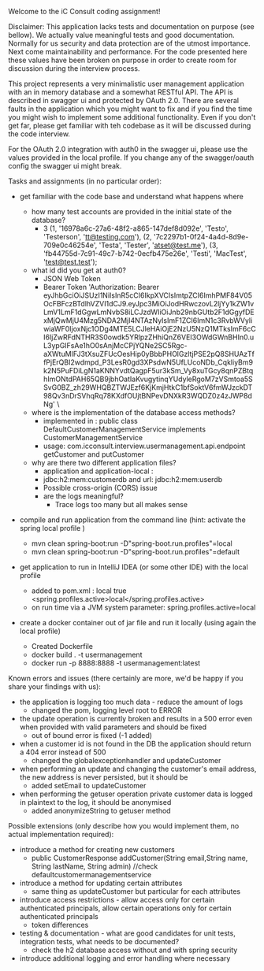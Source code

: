 Welcome to the iC Consult coding assignment!

Disclaimer: This application lacks tests and documentation on purpose (see bellow). We actually value meaningful tests
and good documentation. Normally for us security and data protection are of the utmost importance. Next come
maintainability and performance. For the code presented here these values have been broken on purpose in order to create
room for discussion during the interview process.

This project represents a very minimalistic user management application with an in memory database and a somewhat
RESTful API. The API is described in swagger ui and protected by OAuth 2.0. There are several faults in the application
which you might want to fix and if you find the time you might wish to implement some additional functionality. Even if
you don't get far, please get familiar with teh codebase as it will be discussed during the code interview.

For the OAuth 2.0 integration with auth0 in the swagger ui, please use the values provided in the local profile. If you
change any of the swagger/oauth config the swagger ui might break.

Tasks and assignments (in no particular order):

- get familiar with the code base and understand what happens where
    - how many test accounts are provided in the initial state of the database? 
      - 3
          (1, '16978a6c-27a6-48f2-a865-147def8d092e', 'Testo', 'Testerson', 'tt@testing.com'),
          (2, '7c2297b1-0f24-4a4d-8d9e-709e0c46254e', 'Testa', 'Tester', 'atset@test.me'),
          (3, 'fb44755d-7c91-49c7-b742-0ecfb475e26e', 'Testi', 'MacTest', 'test@test.test');
    - what id did you get at auth0?
      - JSON Web Token
      - Bearer Token
      'Authorization: Bearer eyJhbGciOiJSUzI1NiIsInR5cCI6IkpXVCIsImtpZCI6ImhPMF84V05OcFBFczBTdlhVZVI1dCJ9.eyJpc3MiOiJodHRwczovL2ljYy1kZW1vLmV1LmF1dGgwLmNvbS8iLCJzdWIiOiJnb29nbGUtb2F1dGgyfDExMjQwMjU4Mzg5NDA2MjI4NTAzNyIsImF1ZCI6ImN1c3RvbWVyIiwiaWF0IjoxNjc1ODg4MTE5LCJleHAiOjE2NzU5NzQ1MTksImF6cCI6IjZwRFdNTHR3S0owdk5YRlpzZHhiQnZ6VEI3OWdGWnBHIn0.uL3ypGIFsAe1hO0sAnjMcCPjYQNe2SC5Rgc-aXWtuMIFJ3tXsuZFUcOesHip0yBbbPHOlGzltjPSE2pQ8SHUAzTffPjErQBI2wdmpd_P3LesR0gd3XPsdwN5UfLUcoNDb_CqkliyBm9k2N5PuFDiLgN1aKNNYvdtQagpF5ur3kSm_Vy8xuTGcy8qnPZBtqhImONtdPAH65QB9jbhOatIaKvugytinqYUdyleRgoM7zVSmtoa5SSvG0BZ_zh29WHQBZTWJEzf6KjKmjHtkC1bfSoktV6fmWJzckDT98Qv3nDrSVhqRq78KXdfOUjtBNPevDNXkR3WQDZ0z4zJWP8dNg' \
    - where is the implementation of the database access methods?
      - implemented in : public class DefaultCustomerManagementService implements CustomerManagementService 
      - usage: com.icconsult.interview.usermanagement.api.endpoint getCustomer and putCustomer
    - why are there two different application files?
      - application and application-local :
      - jdbc:h2:mem:customerdb and  url: jdbc:h2:mem:userdb
      - Possible cross-origin (CORS) issue
      - are the logs meaningful?
        - Trace logs too many but all makes sense
- compile and run application from the command line (hint: activate the spring local profile )
  - mvn clean  spring-boot:run  -D"spring-boot.run.profiles"=local
  - mvn clean  spring-boot:run  -D"spring-boot.run.profiles"=default

- get application to run in IntelliJ IDEA (or some other IDE) with the local profile
  - added to pom.xml : <configuration>
    <profiles>
    <profile>
    <id>local</id>
    <activation>
    <activeByDefault>true</activeByDefault>
    </activation>
    <properties>
    <spring.profiles.active>local</spring.profiles.active>
    </properties>
    </profile>
    </profiles>
    </configuration> 
  - on run time via a JVM system parameter:  spring.profiles.active=local
- create a docker container out of jar file and run it locally (using again the local profile)
  - Created Dockerfile
  - docker build . -t usermanagement
  -  docker run -p 8888:8888 -t usermanagement:latest

Known errors and issues (there certainly are more, we'd be happy if you share your findings with us):

- the application is logging too much data - reduce the amount of logs
  - changed the pom, logging level root to ERROR
- the update operation is currently broken and results in a 500 error even when provided with valid parameters and
  should be fixed
  - out of bound error is fixed (-1 added)
- when a customer id is not found in the DB the application should return a 404 error instead of 500
  - changed the globalexceptionhandler and updateCustomer
- when performing an update and changing the customer's email address, the new address is never persisted, but it should
  be
  - added setEmail to updateCustomer
- when performing the getuser operation private customer data is logged in plaintext to the log, it should be anonymised
  - added anonymizeString to getuser method

Possible extensions (only describe how you would implement them, no actual implementation required):

- introduce a method for creating new customers
  - public CustomerResponse addCustomer(String email,String name, String lastName, String admin)  //check defaultcustomermanagementservice
- introduce a method for updating certain attributes
  - same thing as updateCustomer but particular for each attributes
- introduce access restrictions - allow access only for certain authenticated principals, allow certain operations only
  for certain authenticated principals
  - token differences
- testing & documentation - what are good candidates for unit tests, integration tests, what needs to be documented?
  - check the h2 database access without and with spring security
- introduce additional logging and error handling where necessary
    
